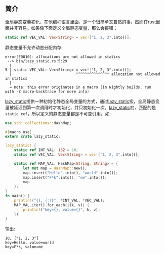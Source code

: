 ## 简介

全局静态变量初化，在他编程语言里面，是一个很简单又自然的事，然而在rust里面并非容易。如果像下面定义全局静态变量，那么会报错：

```rust
static ref VEC_VAL: Vec<String> = vec!["1, 2, 3".into()];
```

静态变量不允许动态分配内存:

```shell
error[E0010]: allocations are not allowed in statics
 --> bin/lazy_static.rs:5:29
  |
5 | static VEC_VAL: Vec<String> = vec!["1, 2, 3".into()];
  |                             ^^^^^^^^^^^^^^^ allocation not allowed in statics
  |
  = note: this error originates in a macro (in Nightly builds, run with -Z macro-backtrace for more info)
```

[lazy_static](https://docs.rs/lazy_static/1.4.0/lazy_static/)提供一种初始化静态全局变量的方式，通过[lazy_static](https://docs.rs/lazy_static/1.4.0/lazy_static/)宏，全局静态变量被延迟到第一次调用时才初始化，并只初始化一次。[lazy_static](https://docs.rs/lazy_static/1.4.0/lazy_static/)宏，匹配的是`static ref`，所以定义的静态变量都是不可变引用。如:

```rust
use std::collections::HashMap;

#[macro_use]
extern crate lazy_static;

lazy_static! {
    static ref INT_VAL: i32 = 10;
    static ref VEC_VAL: Vec<String> = vec!["1, 2, 3".into()];

    static ref MAP_VAL: HashMap<String, String> = {
        let mut map = HashMap::new();
        map.insert("Hello".into(), "world".into());
        map.insert("F*k".into(), "me".into());
        map
    };
}
fn main() {
    println!("{}, {:?}", *INT_VAL, *VEC_VAL);
    MAP_VAL.iter().for_each(|(k, v)| {
        println!("key={}, value={}", k, v);
    })
}
```

输出:

```shell
10, ["1, 2, 3"]
key=Hello, value=world
key=F*k, value=me
```

